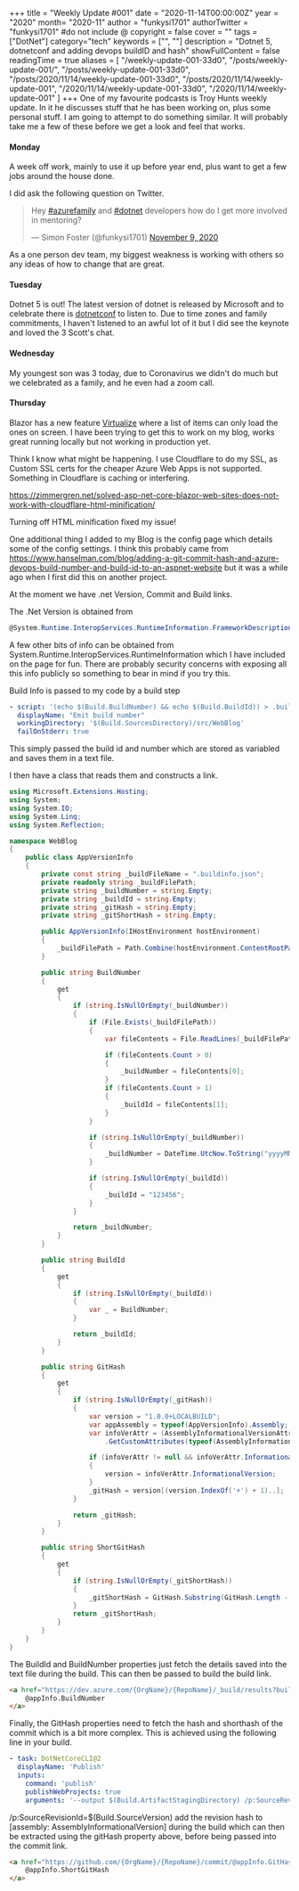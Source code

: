 +++
title = "Weekly Update #001"
date = "2020-11-14T00:00:00Z"
year = "2020"
month= "2020-11"
author = "funkysi1701"
authorTwitter = "funkysi1701" #do not include @
copyright = false
cover = ""
tags = ["DotNet"]
category="tech"
keywords = ["", ""]
description = "Dotnet 5, dotnetconf and adding devops buildID and hash"
showFullContent = false
readingTime = true
aliases = [
    "/weekly-update-001-33d0",
    "/posts/weekly-update-001/",
    "/posts/weekly-update-001-33d0",
    "/posts/2020/11/14/weekly-update-001-33d0",
    "/posts/2020/11/14/weekly-update-001",
    "/2020/11/14/weekly-update-001-33d0",
    "/2020/11/14/weekly-update-001"
]
+++
One of my favourite podcasts is Troy Hunts weekly update. In it he discusses stuff that he has been working on, plus some personal stuff. I am going to attempt to do something similar. It will probably take me a few of these before we get a look and feel that works.

#### Monday

A week off work, mainly to use it up before year end, plus want to get a few jobs around the house done. 

I did ask the following question on Twitter. 

<blockquote class="twitter-tweet"><p lang="en" dir="ltr">Hey <a href="https://twitter.com/hashtag/azurefamily?src=hash&amp;ref_src=twsrc%5Etfw">#azurefamily</a> and <a href="https://twitter.com/hashtag/dotnet?src=hash&amp;ref_src=twsrc%5Etfw">#dotnet</a> developers how do I get more involved in mentoring?</p>&mdash; Simon Foster (@funkysi1701) <a href="https://twitter.com/funkysi1701/status/1325742644014829568?ref_src=twsrc%5Etfw">November 9, 2020</a></blockquote> <script async src="https://platform.twitter.com/widgets.js" charset="utf-8"></script>

As a one person dev team, my biggest weakness is working with others so any ideas of how to change that are great.

#### Tuesday

Dotnet 5 is out! The latest version of dotnet is released by Microsoft and to celebrate there is [dotnetconf](https://www.dotnetconf.net/) to listen to. Due to time zones and family commitments, I haven't listened to an awful lot of it but I did see the keynote and loved the 3 Scott's chat.

#### Wednesday

My youngest son was 3 today, due to Coronavirus we didn't do much but we celebrated as a family, and he even had a zoom call.

#### Thursday

Blazor has a new feature [Virtualize](https://docs.microsoft.com/en-us/aspnet/core/blazor/components/virtualization?view=aspnetcore-5.0) where a list of items can only load the ones on screen. I have been trying to get this to work on my blog, works great running locally but not working in production yet.

Think I know what might be happening. I use Cloudflare to do my SSL, as Custom SSL certs for the cheaper Azure Web Apps is not supported. Something in Cloudflare is caching or interfering.

https://zimmergren.net/solved-asp-net-core-blazor-web-sites-does-not-work-with-cloudflare-html-minification/

Turning off HTML minification fixed my issue!

One additional thing I added to my Blog is the config page which details some of the config settings. I think this probably came from https://www.hanselman.com/blog/adding-a-git-commit-hash-and-azure-devops-build-number-and-build-id-to-an-aspnet-website but it was a while ago when I first did this on another project.

At the moment we have .net Version, Commit and Build links.

The .Net Version is obtained from

```csharp
@System.Runtime.InteropServices.RuntimeInformation.FrameworkDescription
```

A few other bits of info can be obtained from System.Runtime.InteropServices.RuntimeInformation which I have included on the page for fun. There are probably security concerns with exposing all this info publicly so something to bear in mind if you try this.

Build Info is passed to my code by a build step

```yml
- script: '(echo $(Build.BuildNumber) && echo $(Build.BuildId)) > .buildinfo.json'
  displayName: "Emit build number"
  workingDirectory: '$(Build.SourcesDirectory)/src/WebBlog'
  failOnStderr: true
```

This simply passed the build id and number which are stored as variabled and saves them in a text file.

I then have a class that reads them and constructs a link.

```csharp
using Microsoft.Extensions.Hosting;
using System;
using System.IO;
using System.Linq;
using System.Reflection;

namespace WebBlog
{
    public class AppVersionInfo
    {
        private const string _buildFileName = ".buildinfo.json";
        private readonly string _buildFilePath;
        private string _buildNumber = string.Empty;
        private string _buildId = string.Empty;
        private string _gitHash = string.Empty;
        private string _gitShortHash = string.Empty;

        public AppVersionInfo(IHostEnvironment hostEnvironment)
        {
            _buildFilePath = Path.Combine(hostEnvironment.ContentRootPath, _buildFileName);
        }

        public string BuildNumber
        {
            get
            {
                if (string.IsNullOrEmpty(_buildNumber))
                {
                    if (File.Exists(_buildFilePath))
                    {
                        var fileContents = File.ReadLines(_buildFilePath).ToList();

                        if (fileContents.Count > 0)
                        {
                            _buildNumber = fileContents[0];
                        }
                        if (fileContents.Count > 1)
                        {
                            _buildId = fileContents[1];
                        }
                    }

                    if (string.IsNullOrEmpty(_buildNumber))
                    {
                        _buildNumber = DateTime.UtcNow.ToString("yyyyMMdd") + ".0";
                    }

                    if (string.IsNullOrEmpty(_buildId))
                    {
                        _buildId = "123456";
                    }
                }

                return _buildNumber;
            }
        }

        public string BuildId
        {
            get
            {
                if (string.IsNullOrEmpty(_buildId))
                {
                    var _ = BuildNumber;
                }

                return _buildId;
            }
        }

        public string GitHash
        {
            get
            {
                if (string.IsNullOrEmpty(_gitHash))
                {
                    var version = "1.0.0+LOCALBUILD";
                    var appAssembly = typeof(AppVersionInfo).Assembly;
                    var infoVerAttr = (AssemblyInformationalVersionAttribute)appAssembly
                        .GetCustomAttributes(typeof(AssemblyInformationalVersionAttribute)).FirstOrDefault();

                    if (infoVerAttr != null && infoVerAttr.InformationalVersion.Length > 6)
                    {
                        version = infoVerAttr.InformationalVersion;
                    }
                    _gitHash = version[(version.IndexOf('+') + 1)..];
                }

                return _gitHash;
            }
        }

        public string ShortGitHash
        {
            get
            {
                if (string.IsNullOrEmpty(_gitShortHash))
                {
                    _gitShortHash = GitHash.Substring(GitHash.Length - 6, 6);
                }
                return _gitShortHash;
            }
        }
    }
}
```

The BuildId and BuildNumber properties just fetch the details saved into the text file during the build. This can then be passed to build the build link.

```html
<a href="https://dev.azure.com/{OrgName}/{RepoName}/_build/results?buildId=@appInfo.BuildId&view=results">
    @appInfo.BuildNumber
</a>
```

Finally, the GitHash properties need to fetch the hash and shorthash of the commit which is a bit more complex. This is achieved using the following line in your build.

```yml
- task: DotNetCoreCLI@2
  displayName: 'Publish'
  inputs:
    command: 'publish'
    publishWebProjects: true
    arguments: '--output $(Build.ArtifactStagingDirectory) /p:SourceRevisionId=$(Build.SourceVersion)'
```

/p:SourceRevisionId=$(Build.SourceVersion) add the revision hash to [assembly: AssemblyInformationalVersion] during the build which can then be extracted using the gitHash property above, before being passed into the commit link.

```html
<a href="https://github.com/{OrgName}/{RepoName}/commit/@appInfo.GitHash">
    @appInfo.ShortGitHash
</a>
```
